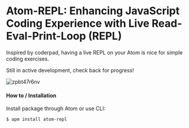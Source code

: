 Atom-REPL: Enhancing JavaScript Coding Experience with Live Read-Eval-Print-Loop (REPL)
=========

Inspired by coderpad, having a live REPL on your Atom is nice for simple coding
exercises.

Still in active development, check back for progress!

![zpbt47r6nv](https://cloud.githubusercontent.com/assets/189663/24029889/94a9228e-0a96-11e7-932f-87fcd1f262ce.gif)

#### How to / Installation

Install package through Atom or use CLI:

```
$ apm install atom-repl
```
